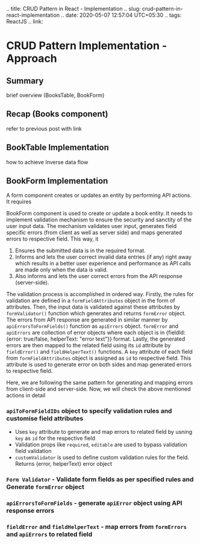 .. title: CRUD Pattern in React - Implementation
.. slug: crud-pattern-in-react-implementation
.. date: 2020-05-07 12:57:04 UTC+05:30
.. tags: ReactJS
.. link:

# CRUD Pattern Implementation - Approach


## Summary
brief overview (BooksTable, BookForm)

## Recap (Books component)
refer to previous post with link

## BookTable Implementation
how to achieve Inverse data flow

## BookForm Implementation

A form component creates or updates an entity by performing API actions. It requires

BookForm component is used to create or update a book entity. It needs to implement validation mechanism to ensure the security and sanctity of the user input data. The mechanism validates user input, generates field specific errors (from client as well as server side) and maps generated errors to respective field. This way, it
1. Ensures the submitted data is in the required format.
2. Informs and lets the user correct invalid data entries (if any) right away which results in a better user experience and performance as API calls are made only when the data is valid.
3. Also informs and lets the user correct errors from the API response (server-side).

The validation process is accomplished in ordered way. Firstly, the rules for validation are defined in a `formFieldAttributes` object in the form of attributes. Then, the input data is validated against these attributes by `formValidator()` function which generates and returns `formError` object. The errors from API response are generated in similar manner by `apiErrorsToFormFields()` function as `apiErrors` object. `formError` and `apiErrors` are collection of error objects where each object is in {fieldId: {error: true/false, helperText: "error text"}} format. Lastly, the generated errors are then mapped to the related field using its `id` attribute by `fieldError()` and `fieldHelperText()` functions. A `key` attribute of each field from `formFieldAttributes` object is assigned as `id` to respective field. This attribute is used to generate error on both sides and map generated errors to respective field.

Here, we are following the same pattern for generating and mapping errors from client-side and server-side. Now, we will check the above mentioned actions in detail


### `apiToFormFieldIDs` object to specify validation rules and customise field attributes
- Uses `key` attribute to generate and map errors to related field by usning `key` as `id` for the respective field
- Validation props like `required`, `editable` are used to bypass validation field validation
- `customValidator` is used to define custom validation rules for the field. Returns {error, helperText} error object


### `Form Validator` - Validate form fields as per specified rules and Generate `formError` object
### `apiErrorsToFormFields` - generate `apiError` object using API response errors
### `fieldError` and `fieldHelperText` - map errors from `formErrors` and `apiErrors` to related field
